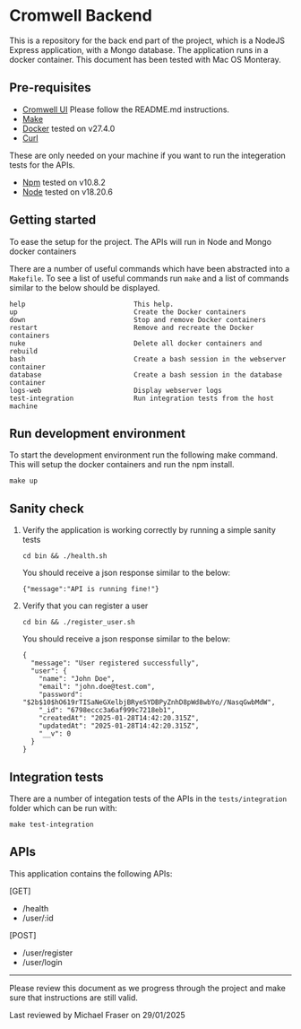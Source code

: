 # Cromwell Backend

This is a repository for the back end part of the project, which is a NodeJS Express application, with a Mongo database.  The application runs in a docker container.  This document has been tested with Mac OS Monteray.

## Pre-requisites

- [Cromwell UI](https://github.com/michaelfraser/cromwell-ui) Please follow the README.md instructions.
- [Make](https://en.wikipedia.org/wiki/Make_(software))
- [Docker](https://www.docker.com) tested on v27.4.0
- [Curl](https://curl.se/docs/manpage.html)

These are only needed on your machine if you want to run the integeration tests for the APIs.

- [Npm](https://www.npmjs.com) tested on v10.8.2
- [Node](https://nodejs.org/en) tested on v18.20.6

## Getting started

To ease the setup for the project.  The APIs will run in Node and Mongo docker containers

There are a number of useful commands which have been abstracted into a `Makefile`.  To see a list of useful commands run `make` and a list of commands similar to the below should be displayed.

```text
help                           This help.
up                             Create the Docker containers
down                           Stop and remove Docker containers
restart                        Remove and recreate the Docker containers
nuke                           Delete all docker containers and rebuild
bash                           Create a bash session in the webserver container
database                       Create a bash session in the database container
logs-web                       Display webserver logs
test-integration               Run integration tests from the host machine
```

## Run development environment

To start the development environment run the following make command.  This will setup the docker containers and run the npm install.

`make up`

## Sanity check

1. Verify the application is working correctly by running a simple sanity tests

    `cd bin && ./health.sh`

    You should receive a json response similar to the below:

    ```text
    {"message":"API is running fine!"}
    ```

2. Verify that you can register a user

    `cd bin && ./register_user.sh`

    You should receive a json response similar to the below:

    ```text
    {
      "message": "User registered successfully",
      "user": {
        "name": "John Doe",
        "email": "john.doe@test.com",
        "password": "$2b$10$hO619rTISaNeGXelbjBRyeSYDBPyZnhD8pWd8wbYo//NasqGwbMdW",
        "_id": "6798eccc3a6af999c7218eb1",
        "createdAt": "2025-01-28T14:42:20.315Z",
        "updatedAt": "2025-01-28T14:42:20.315Z",
        "__v": 0
      }
    }
    ```

## Integration tests

There are a number of integation tests of the APIs in the `tests/integration` folder which can be run with:

`make test-integration`

## APIs

This application contains the following APIs:

[GET]

- /health
- /user/:id

[POST]

- /user/register
- /user/login

---
Please review this document as we progress through the project and make sure that instructions are still valid.

Last reviewed by Michael Fraser on 29/01/2025
